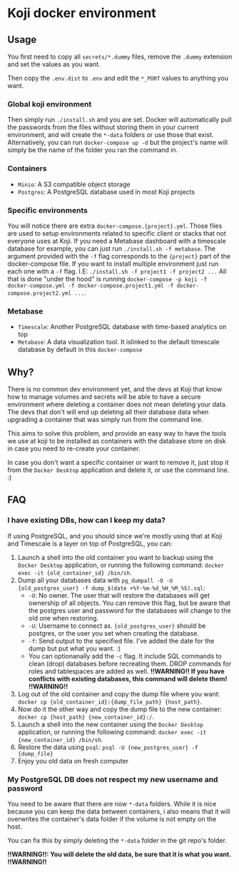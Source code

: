 # Koji docker environment

## Usage

You first need to copy all `secrets/*.dummy` files, remove the `.dummy` extension and set the values as you want.

Then copy the `.env.dist` to `.env` and edit the `*_PORT` values to anything you want.

### Global koji environment

Then simply run `./install.sh` and you are set. Docker will automatically pull the passwords from the files without storing them in your current environment, and will create the `*-data` folders or use those that exist.
Alternatively, you can run `docker-compose up -d` but the project's name will simply be the name of the folder you ran the command in.

### Containers

- `Minio`: A S3 compatible object storage
- `Postgres`: A PostgreSQL database used in most Koji projects

### Specific environments

You will notice there are extra `docker-compose.{project}.yml`. Those files are used to setup environments related to specific client or stacks that not everyone uses at Koji.
If you need a Metabase dashboard with a timescale database for example, you can just run `./install.sh -f metabase`.
The argument provided with the `-f` flag corresponds to the `{project}` part of the docker-compose file.
If you want to install multiple environment just run each one with a `-f` flag. I.E: `./install.sh -f project1 -f project2 ...`
All that is done "under the hood" is running `docker-compose -p koji -f docker-compose.yml -f docker-compose.project1.yml -f docker-compose.project2.yml ...`.

### Metabase

- `Timescale`: Another PostgreSQL database with time-based analytics on top
- `Metabase`: A data visualization tool. It islinked to the default timescale database by default in this `docker-compose`

## Why?

There is no common dev environment yet, and the devs at Koji that know how to manage volumes and secrets will be able to have a secure environment where deleting a container does not mean deleting your data.
The devs that don't will end up deleting all their database data when upgrading a container that was simply run from the command line.

This aims to solve this problem, and provide an easy way to have the tools we use at koji to be installed as containers with the database store on disk in case you need to re-create your container.

In case you don't want a specific container or want to remove it, just stop it from the `Docker Desktop` application and delete it, or use the command line. :)

## FAQ

### I have existing DBs, how can I keep my data?

If using PostgreSQL, and you should since we're mostly using that at Koji and Timescale is a layer on top of PostgreSQL, you can:

1. Launch a shell into the old container you want to backup using the `Docker Desktop` application, or running the following command: `docker exec -it {old_container_id} /bin/sh`.
2. Dump all your databases data with `pg_dumpall -O -U {old_postgres_user} -f dump_$(date +%Y-%m-%d_%H_%M_%S).sql`:
    - `-O`: No owner. The user that will restore the databases will get ownership of all objects. You can remove this flag, but be aware that the postgres user and password for the databases will change to the old one when restoring.
    - `-U`: Username to connect as. `{old_postgres_user}` should be postgres, or the user you set when creating the database.
    - `-f`: Send output to the specified file. I've added the date for the dump but put what you want. :)
    - You can optionanally add the `-c` flag. It include SQL commands to clean (drop) databases before recreating them. DROP commands for roles and tablespaces are added as well. **!!WARNING!! If you have conflicts with existing databases, this command will delete them! !!WARNING!!**
3. Log out of the old container and copy the dump file where you want: `docker cp {old_container_id}:{dump_file_path} {host_path}`.
4. Now do it the other way and copy the dump file to the new container: `docker cp {host_path} {new_container_id}:/`.
5. Launch a shell into the new container using the `Docker Desktop` application, or running the following command: `docker exec -it {new_container_id} /bin/sh`.
6. Restore the data using `psql`: `psql -U {new_postgres_user} -f {dump_file}`
7. Enjoy you old data on fresh computer

### My PostgreSQL DB does not respect my new username and password

You need to be aware that there are now `*-data` folders. While it is nice because you can keep the data between containers, i also means that it will overwrites the container's data folder if the volume is not empty on the host.

You can fix this by simply deleting the `*-data` folder in the git repo's folder.

**!!WARNING!!: You will delete the old data, be sure that it is what you want. !!WARNING!!**
